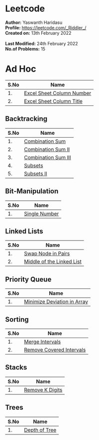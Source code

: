 # Leetcode

**Author:** Yaswanth Haridasu <br>
**Profile:** https://leetcode.com/_Riddler_/ <br>
**Created on:** 13th February 2022 <br><br>
**Last Modified:** 24th February 2022<br>
**No.of Problems:** 15

# Ad Hoc
S.No | Name |
---------|----------|
1\. | [Excel Sheet Column Number](https://leetcode.com/problems/excel-sheet-column-number/) |
2\. | [Excel Sheet Column Title](https://leetcode.com/problems/excel-sheet-column-title/) |



 ## Backtracking
S.No | Name |
---------|----------|
1\. | [Combination Sum](https://leetcode.com/problems/combination-sum/) |
2\. | [Combination Sum II](https://leetcode.com/problems/combination-sum-ii/) |
3\. | [Combination Sum III](https://leetcode.com/problems/combination-sum-iii/) |    
4\. | [Subsets](https://leetcode.com/problems/subsets/) |
5\. | [Subsets II](https://leetcode.com/problems/subsets-ii/) |

## Bit-Manipulation
S.No | Name |
---------|----------|
1\. | [Single Number](https://leetcode.com/problems/single-number/) |

## Linked Lists
S.No | Name |
---------|----------|
1\. | [Swap Node in Pairs](https://leetcode.com/problems/swap-nodes-in-pairs/) |
2\. | [Middle of the Linked List](https://leetcode.com/problems/middle-of-the-linked-list/) |

## Priority Queue
S.No | Name |
---------|----------|
1\. | [Minimize Deviation in Array](https://leetcode.com/problems/minimize-deviation-in-array/) |
## Sorting
S.No | Name |
---------|----------|
1\. | [Merge Intervals](https://leetcode.com/problems/merge-intervals/) |
2\. | [Remove Covered Intervals](https://leetcode.com/problems/remove-covered-intervals/) |


## Stacks
S.No | Name |
---------|----------|
1\. | [Remove K Digits](https://leetcode.com/problems/remove-k-digits/) |


## Trees
S.No | Name |
---------|----------|
1\. | [Depth of Tree](https://leetcode.com/problems/maximum-depth-of-binary-tree/) |
